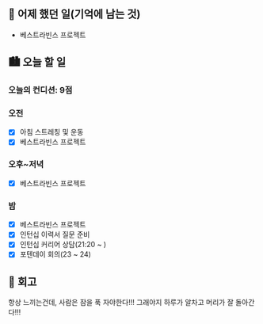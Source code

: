 ## 🌃 어제 했던 일(기억에 남는 것)

- 베스트라빈스 프로젝트

## 🏙️ 오늘 할 일

### 오늘의 컨디션: 9점

### 오전

- [x] 아침 스트레칭 및 운동
- [x] 베스트라빈스 프로젝트

### 오후~저녁

- [x] 베스트라빈스 프로젝트

### 밤

- [x] 베스트라빈스 프로젝트
- [x] 인턴십 이력서 질문 준비
- [x] 인턴십 커리어 상담(21:20 ~ )
- [x] 포텐데이 회의(23 ~ 24)

## 🌆 회고

항상 느끼는건데, 사람은 잠을 푹 자야한다!!! 그래야지 하루가 알차고 머리가 잘 돌아간다!!!
